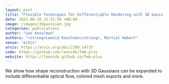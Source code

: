 ```yaml
---
layout: post
title: "Flexible Techniques for Differentiable Rendering with 3D Gaussians"
date: 2023-08-28 22:21:59 +00:00
image: /images/3dgaussian.jpg
categories: publications
author: "Leo Keselman"
authors: "<strong>Leonid Keselman</strong>, Martial Hebert"
venue: "arXiv"
arxiv: https://arxiv.org/abs/2308.14737
code: https://github.com/leonidk/fmb-plus
website: https://leonidk.github.io/fmb-plus
---
```


We show how shape reconstruction with 3D Gaussians can be expanded to include differentiable optical flow, colored mesh exports and more.
